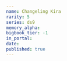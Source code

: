 ```yaml
---
name: Changeling Kira
rarity: 5
series: ds9
memory_alpha:
bigbook_tier: -1
in_portal:
date:
published: true
---
```



